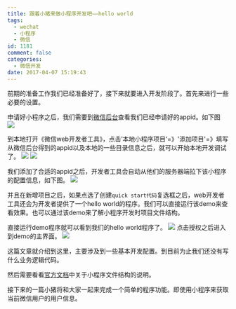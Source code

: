 ```yaml
---
title: 跟着小猪来做小程序开发吧——hello world
tags:
  - wechat
  - 小程序
  - 微信
id: 1181
comment: false
categories:
  - 微信开发
date: 2017-04-07 15:19:43
---
```


前期的准备工作我们已经准备好了，接下来就要进入开发阶段了。首先来进行一些必要的设置。

申请好小程序之后，我们需要到[微信后台](https://mp.weixin.qq.com)查看我们已经申请好的appid。如下图
![](http://wx4.sinaimg.cn/mw690/88e12591gy1fedxgl4df1j218o0ywdjj.jpg)

到本地打开《微信web开发者工具》，点击’本地小程序项目‘=》'添加项目'=》填写从微信后台得到的appid以及本地的一些目录信息之后，就可以开始本地开发调试了。
![](http://wx1.sinaimg.cn/mw690/88e12591gy1fedxth39xcj20xc0qo762.jpg)
![](http://wx3.sinaimg.cn/mw690/88e12591gy1fedxti44yaj21kw0voadc.jpg)

我们添加了合适的appid之后，开发者工具会自动从他们的服务器端拉下该小程序的配置信息，如下图。
![](http://wx3.sinaimg.cn/mw690/88e12591gy1fedxtj9zpnj21kw0vojuf.jpg)

并且在新增项目之后，如果点选了创建`quick start代码`复选框之后，web开发者工具还会为开发者提供了一个hello world的程序。我们可以直接运行该demo来查看效果。也可以通过该demo来了解小程序开发时项目文件结构。

直接运行demo程序就可以看到我们的hello world程序了。
![](http://wx3.sinaimg.cn/mw690/88e12591gy1fedycyx2qsj21kw0vo7bx.jpg)
点击授权之后进入到demo的主界面。
![](http://wx2.sinaimg.cn/mw690/88e12591gy1fedyeitva1j21kw0von4f.jpg)

这篇文章就介绍到这里，主要涉及到一些基本开发配置。到目前为止我们还没有写什么业务逻辑代码。

然后需要看看[官方文档](https://mp.weixin.qq.com/debug/wxadoc/dev/)中关于小程序文件结构的说明。

接下来的一篇小猪将和大家一起来完成一个简单的程序功能。即使用小程序来获取当前微信用户的用户信息。